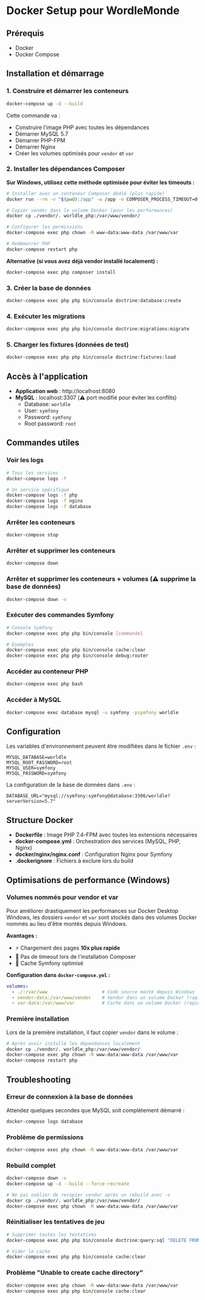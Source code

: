 # Docker Setup pour WordleMonde

## Prérequis

- Docker
- Docker Compose

## Installation et démarrage

### 1. Construire et démarrer les conteneurs

```bash
docker-compose up -d --build
```

Cette commande va :
- Construire l'image PHP avec toutes les dépendances
- Démarrer MySQL 5.7
- Démarrer PHP-FPM
- Démarrer Nginx
- Créer les volumes optimisés pour `vendor` et `var`

### 2. Installer les dépendances Composer

**Sur Windows, utilisez cette méthode optimisée pour éviter les timeouts :**

```bash
# Installer avec un conteneur Composer dédié (plus rapide)
docker run --rm -v "$(pwd):/app" -w /app -e COMPOSER_PROCESS_TIMEOUT=0 composer:2.2 composer install --ignore-platform-reqs --no-scripts --prefer-source

# Copier vendor dans le volume Docker (pour les performances)
docker cp ./vendor/. worldle_php:/var/www/vendor/

# Configurer les permissions
docker-compose exec php chown -R www-data:www-data /var/www/var

# Redémarrer PHP
docker-compose restart php
```

**Alternative (si vous avez déjà vendor installé localement) :**

```bash
docker-compose exec php composer install
```

### 3. Créer la base de données

```bash
docker-compose exec php php bin/console doctrine:database:create
```

### 4. Exécuter les migrations

```bash
docker-compose exec php php bin/console doctrine:migrations:migrate
```

### 5. Charger les fixtures (données de test)

```bash
docker-compose exec php php bin/console doctrine:fixtures:load
```

## Accès à l'application

- **Application web** : http://localhost:8080
- **MySQL** : localhost:3307 (⚠️ port modifié pour éviter les conflits)
  - Database: `worldle`
  - User: `symfony`
  - Password: `symfony`
  - Root password: `root`

## Commandes utiles

### Voir les logs

```bash
# Tous les services
docker-compose logs -f

# Un service spécifique
docker-compose logs -f php
docker-compose logs -f nginx
docker-compose logs -f database
```

### Arrêter les conteneurs

```bash
docker-compose stop
```

### Arrêter et supprimer les conteneurs

```bash
docker-compose down
```

### Arrêter et supprimer les conteneurs + volumes (⚠️ supprime la base de données)

```bash
docker-compose down -v
```

### Exécuter des commandes Symfony

```bash
# Console Symfony
docker-compose exec php php bin/console [commande]

# Exemples
docker-compose exec php php bin/console cache:clear
docker-compose exec php php bin/console debug:router
```

### Accéder au conteneur PHP

```bash
docker-compose exec php bash
```

### Accéder à MySQL

```bash
docker-compose exec database mysql -u symfony -psymfony worldle
```

## Configuration

Les variables d'environnement peuvent être modifiées dans le fichier `.env` :

```env
MYSQL_DATABASE=worldle
MYSQL_ROOT_PASSWORD=root
MYSQL_USER=symfony
MYSQL_PASSWORD=symfony
```

La configuration de la base de données dans `.env` :

```env
DATABASE_URL="mysql://symfony:symfony@database:3306/worldle?serverVersion=5.7"
```

## Structure Docker

- **Dockerfile** : Image PHP 7.4-FPM avec toutes les extensions nécessaires
- **docker-compose.yml** : Orchestration des services (MySQL, PHP, Nginx)
- **docker/nginx/nginx.conf** : Configuration Nginx pour Symfony
- **.dockerignore** : Fichiers à exclure lors du build

## Optimisations de performance (Windows)

### Volumes nommés pour vendor et var

Pour améliorer drastiquement les performances sur Docker Desktop Windows, les dossiers `vendor` et `var` sont stockés dans des volumes Docker nommés au lieu d'être montés depuis Windows.

**Avantages :**
- ⚡ Chargement des pages **10x plus rapide**
- 🚀 Pas de timeout lors de l'installation Composer
- 💾 Cache Symfony optimisé

**Configuration dans `docker-compose.yml` :**
```yaml
volumes:
  - ./:/var/www                    # Code source monté depuis Windows
  - vendor-data:/var/www/vendor    # Vendor dans un volume Docker (rapide)
  - var-data:/var/www/var          # Cache dans un volume Docker (rapide)
```

### Première installation

Lors de la première installation, il faut copier `vendor` dans le volume :

```bash
# Après avoir installé les dépendances localement
docker cp ./vendor/. worldle_php:/var/www/vendor/
docker-compose exec php chown -R www-data:www-data /var/www/var
docker-compose restart php
```

## Troubleshooting

### Erreur de connexion à la base de données

Attendez quelques secondes que MySQL soit complètement démarré :

```bash
docker-compose logs database
```

### Problème de permissions

```bash
docker-compose exec php chown -R www-data:www-data /var/www/var
```

### Rebuild complet

```bash
docker-compose down -v
docker-compose up -d --build --force-recreate

# Ne pas oublier de recopier vendor après un rebuild avec -v
docker cp ./vendor/. worldle_php:/var/www/vendor/
docker-compose exec php chown -R www-data:www-data /var/www/var
```

### Réinitialiser les tentatives de jeu

```bash
# Supprimer toutes les tentatives
docker-compose exec php php bin/console doctrine:query:sql "DELETE FROM attempt"

# Vider le cache
docker-compose exec php php bin/console cache:clear
```

### Problème "Unable to create cache directory"

```bash
docker-compose exec php chown -R www-data:www-data /var/www/var
docker-compose exec php php bin/console cache:clear
```
